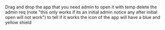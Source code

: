 Drag and drop the app that you need admin to open it with temp delete the admin req
(note "this only works if its an initial admin notice any after initial open will not work")
to tell if it works the icon of the app will have a blue and yellow shield 
